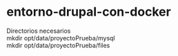 # entorno-drupal-con-docker
Directorios necesarios <br/>
mkdir opt/data/proyectoPrueba/mysql <br/>
mkdir opt/data/proyectoPrueba/files
